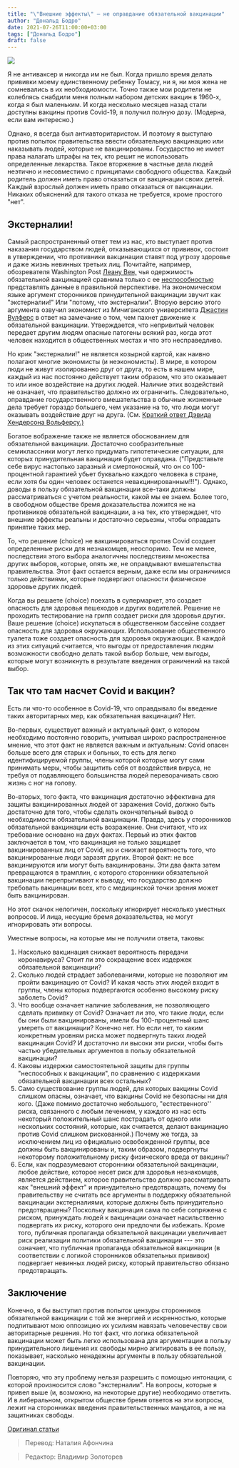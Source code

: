 ```yaml
---
title: "\"Внешние эффекты\" — не оправдание обязательной вакцинации"
author: "Дональд Бодро"
date: 2021-07-26T11:00:00+03:00
tags: ["Дональд Бодро"]
draft: false
---
```

![](https://www.aier.org/wp-content/uploads/2021/07/battons-800x508.jpg)

Я не антиваксер и никогда им не был. Когда пришло время делать прививки моему единственному ребенку Томасу, ни я, ни моя жена не сомневались в их необходиомости. Точно также мои родители не колеблясь снабдили меня полным набором детских вакцин в 1960-х, когда я был маленьким. И когда несколько месяцев назад стали доступны вакцины против Covid-19, я получил полную дозу. (Модерна, если вам интересно.)

Однако, я всегда был антиавторитаристом. И поэтому я выступаю против попыток правительства ввести обязательную вакцинацию или наказывать людей, которые не вакцинированы. Государство не имеет права налагать штрафы на тех, кто решит не использовать определенные лекарства. Такое вторжение в частные дела людей неэтично и несовместимо с принципами свободного общества. Каждый родитель должен иметь право отказаться от вакцинации своих детей. Каждый взрослый должен иметь право отказаться от вакцинации. Никаких объяснений для такого отказа не требуется, кроме простого "нет".

## Экстерналии!

Самый распространенный ответ тем из нас, кто выступает против наказания государством людей, отказывающихся от прививок, состоит в утверждении, что противники вакцинации ставят под угрозу здоровье и даже жизнь невинных третьих лиц. Почитайте, например, обозревателя Washington Post [Леану Вен,](https://www.washingtonpost.com/opinions/2021/07/06/vaccine-requirements-proof-white-house-party/) чья одержимость обязательной вакцинацией сравнима только с ее [неспособностью](https://cafehayek.com/2021/06/the-market-for-scary-covid-fiction-must-be-huge.html) представлять данные в правильной перспективе. На экономическом языке аргумент сторонников принудительной вакцинации звучит как "экстерналии!" Или "потому, что экстерналии". Вторую версию этого аргумента озвучил экономист из Мичиганского университета [Джастин Вулферс](https://twitter.com/JustinWolfers/status/1412545374275784705) в ответ на замечание о том, чем пахнет движение к обязательной вакцинации. Утверждается, что непривитый человек передает другим людям опасные патогены всякий раз, когда этот человек находится в общественных местах и что это несправедливо.

Но крик "экстерналии!" не является козырной картой, как наивно полагают многие экономисты (и неэкономисты). В мире, в котором люди не живут изолированно друг от друга, то есть в нашем мире, каждый из нас постоянно действует таким образом, что это оказывает то или иное воздействие на других людей. Наличие этих воздействий не означает, что правительство должно их ограничить. Следовательно, оправдание государственного вмешательства в обычные жизненные дела требует гораздо большего, чем указание на то, что люди могут оказывать воздействие друг на друга. (См. [Краткий ответ Дэвида Хендерсона Вольферсу.)](https://www.econlib.org/are-externalities-enough/)

Богатое вображение также не является обоснованием для обязательной вакцинации. Достаточно сообразительные семиклассники могут легко придумать гипотетические ситуации, для которых принудительная вакцинация будет оправдана. ("Представьте себе вирус настолько заразный и смертоносный, что он со 100-процентной гарантией убьет буквально каждого человека в стране, если хотя бы один человек останется невакцинированным!!!"). Однако, доводы в пользу обязательной вакцинации все-таки должны рассматриваться с учетом реальности, какой мы ее знаем. Более того, в свободном обществе бремя доказательства ложится не на противников обязательной вакцинации, а на тех, кто утверждает, что внешние эффекты реальны и достаточно серьезны, чтобы оправдать принятие таких мер.

То, что решение (choice) не вакцинироваться против Covid создает определенные риски для незнакомцев, неоспоримо. Тем не менее, последствия этого выбора аналогичны последствиям множества других выборов, которые, опять же, не оправдывают вмешательства правительства. Этот факт остается верным, даже если мы ограничимся только действиями, которые подвергают опасности физическое здоровье других людей.

Когда вы решаете (choice) поехать в супермаркет, это создает опасность для здоровья пешеходов и других водителей. Решение не проходить тестирование на грипп создает риски для здоровья других. Ваше решение (choice) искупаться в общественном бассейне создает опасность для здоровья окружающих. Использование общественного туалета тоже создает опасность для здоровья окружающих. В каждой из этих ситуаций считается, что выгоды от предоставления людям возможности свободно делать такой выбор больше, чем выгоды, которые могут возникнуть в результате введения ограничений на такой выбор.

## Так что там насчет Covid и вакцин?

Есть ли что-то особенное в Covid-19, что оправдывало бы введение таких авторитарных мер, как обязательная вакцинация? Нет.

Во-первых, существует важный и актуальный факт, о котором необходимо постоянно говорить, учитывая широко распространенное мнение, что этот факт не является важным и актуальным: Covid опасен больше всего для старых и больных, то есть для легко идентифицируемой группы, члены которой которые могут сами принимать меры, чтобы защитить себя от воздействия вируса, не требуя от подавляющего большинства людей переворачивать свою жизнь с ног на голову.

Во-вторых, того факта, что вакцинация достаточно эффективна для защиты вакцинированных людей от заражения Covid, должно быть достаточно для того, чтобы сделать окончательный вывод о необходимости обязательной вакцинации. Правда, здесь у сторонников обязательной вакцинации есть возражение. Они считают, что их требование основано на двух фактах. Первый из этих фактов заключается в том, что вакцинация не только защищает вакцинированных лиц от Covid, но и снижает вероятность того, что вакцинированные люди заразят других. Второй факт: не все вакцинируются или могут быть вакцинированы. Эти два факта затем превращаются в трамплин, с которого сторонники обязательной вакцинации перепрыгивают к выводу, что государство должно требовать вакцинации всех, кто с медицинской точки зрения может быть вакцинирован.

Но этот скачок нелогичен, поскольку игнорирует несколько уместных вопросов. И лица, несущие бремя доказательства, не могут игнорировать эти вопросы.

Уместные вопросы, на которые мы не получили ответа, таковы:

1. Насколько вакцинация снижает вероятность передачи коронавируса? Стоит ли это сокращение всех издержек обязательной вакцинации?
2. Сколько людей страдает заболеваниями, которые не позволяют им пройти вакцинацию от Covid? И какая часть этих людей входит в группы, члены которых подвергаются особенно высокому риску заболеть Covid?
3. Что вообще означает наличие заболевания, не позволяющего сделать прививку от Covid? Означает ли это, что такие люди, если бы они были вакцинированы, имели бы 100-процентный шанс умереть от вакцинации? Конечно нет. Но если нет, то каким конкретным уровням риска может подвергнуть таких людей вакцинация Covid? И достаточно ли высоки эти риски, чтобы быть частью убедительных аргументов в пользу обязательной вакцинации?
4. Каковы издержки самостоятельной защиты для группы "неспособных к вакцинации", по сравнению с издержками обязательной вакцинации всех остальных?
5. Само существование группы людей, для которых вакцины Covid слишком опасны, означает, что вакцины Covid не безопасны ни для кого. (Даже помимо достаточно небольшого, "естественного'' риска, связанного с любым лечением, у каждого из нас есть некоторый положительный шанс пострадать от одного или нескольких состояний, которые, как считается, делают вакцинацию против Covid слишком рискованной.) Почему же тогда, за исключением лиц из официально освобожденной группы, все должны быть вакцинированы и, таким образом, подвергнуты некоторому положительному риску физического вреда от вакцины?
6. Если, как подразумевают сторонники обязательной вакцинации, любое действие, которое несет риск для здоровья незнакомцев, является действием, которое правительство должно рассматривать как "внешний эффект" и принудительно предотвращать, почему бы правительству не считать все аргументы в поддержку обязательной вакцинации экстерналиями, которые должны быть принудительно предотвращены? Поскольку вакцинация сама по себе сопряжена с риском, принуждать людей к вакцинации означает насильственно подвергать их риску, которого они предпочли бы избежать. Кроме того, публичная пропаганда обязательной вакцинации увеличивает риск реализации политики обязательной вакцинации --- это означает, что публичная пропаганда обязательной вакцинации (в соответствии с логикой сторонников обязательных прививок) подвергает невинных людей риску, который правительство обязано  предотвращать.

## Заключение

Конечно, я бы выступил против попыток цензуры сторонников обязательной вакцинации с той же энергией и искренностью, которые подпитывают мою оппозицию их усилиям навязать человечеству свои авторитарные решения. Но тот факт, что логика обязательной вакцинации может быть легко использована для аргументации в пользу принудительного лишения их свободы мирно агитировать в ее пользу, показывает, насколько ненадежны аргументы в пользу обязательной вакцинации.

Повторяю, что эту проблему нельзя разрешить с помощью интонации, с которой произносится слово "экстерналии". На вопросы, которые я привел выше (и, возможно, на некоторые другие) необходимо ответить. И в либеральном, открытом обществе бремя ответов на эти вопросы, лежит на сторонниках введения правительственных мандатов, а не на защитниках свободы.

[Оригинал статьи](https://www.aier.org/article/externality-is-no-good-excuse-for-mandatory-vaccination/)

> Перевод: Наталия Афончина

> Редактор: Владимир Золоторев
